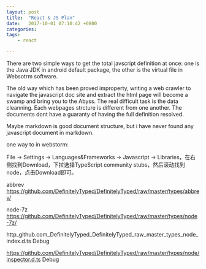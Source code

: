 ```yaml
---
layout: post
title:  "React & JS Plan"
date:   2017-10-01 07:10:42 +0800
categories:  
tags: 
    - react

---
```


There are two simple ways to get the total javscript definition at once: one is the Java JDK in android default package, the other is the virtual file in Websotrm software. 

The old way which has been proved improperty, writing a web crawler to navigate the javascript doc site and extract the html page will become a swamp and bring you to the Abyss. The real difficult task is the data cleanning. Each webpages strcture is different from one another. The documents dont have a guaranty of having the full definition resolved.

Maybe markdown is good document structure, but i have never found any javascript document in markdown.


one way to in webstorm:

File -> Settings -> Languages&Frameworks -> Javascript -> Libraries，在右侧找到Download，下拉选择TypeScript community stubs，然后滚动找到node，点击Download即可。

abbrev	https://github.com/DefinitelyTyped/DefinitelyTyped/raw/master/types/abbrev/

node-7z	https://github.com/DefinitelyTyped/DefinitelyTyped/raw/master/types/node-7z/


http_github.com_DefinitelyTyped_DefinitelyTyped_raw_master_types_node_index.d.ts	Debug

https://github.com/DefinitelyTyped/DefinitelyTyped/raw/master/types/node/inspector.d.ts	Debug